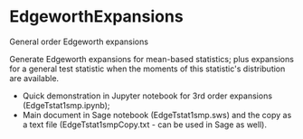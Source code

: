 # EdgeworthExpansions
General order Edgeworth expansions

Generate Edgeworth expansions for mean-based statistics; plus expansions for a general test statistic when the moments of this statistic's distribution are available. 

* Quick demonstration in Jupyter notebook for 3rd order expansions (EdgeTstat1smp.ipynb); 
* Main document in Sage notebook (EdgeTstat1smp.sws) and the copy as a text file (EdgeTstat1smpCopy.txt - can be used in Sage as well).
